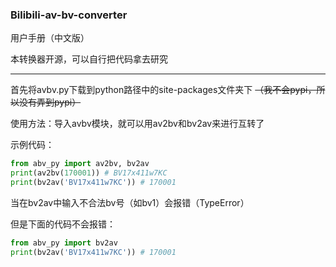 ### Bilibili-av-bv-converter
用户手册（中文版）

本转换器开源，可以自行把代码拿去研究

---
首先将avbv.py下载到python路径中的site-packages文件夹下 ~~（我不会pypi，所以没有弄到pypi）~~

使用方法：导入avbv模块，就可以用av2bv和bv2av来进行互转了

示例代码：
```python
from abv_py import av2bv, bv2av
print(av2bv(170001)) # BV17x411w7KC
print(bv2av('BV17x411w7KC')) # 170001
```
当在bv2av中输入不合法bv号（如bv1）会报错（TypeError）

但是下面的代码不会报错：
```python
from abv_py import bv2av
print(bv2av('BV17x411w7KC')) # 170001
```
